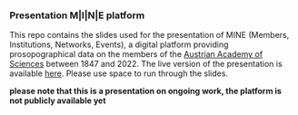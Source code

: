 ### Presentation M|I|N|E platform

This repo contains the slides used for the presentation of MINE (Members, Institutions, Networks, Events), a digital platform providing prosopographical data on the members of the [Austrian Academy of Sciences](https://oeaw.ac.at) between 1847 and 2022.
The live version of the presentation is available [here](https://mine-folien.acdh-dev.oeaw.ac.at/). Please use space to run through the slides.

**please note that this is a presentation on ongoing work, the platform is not publicly available yet**